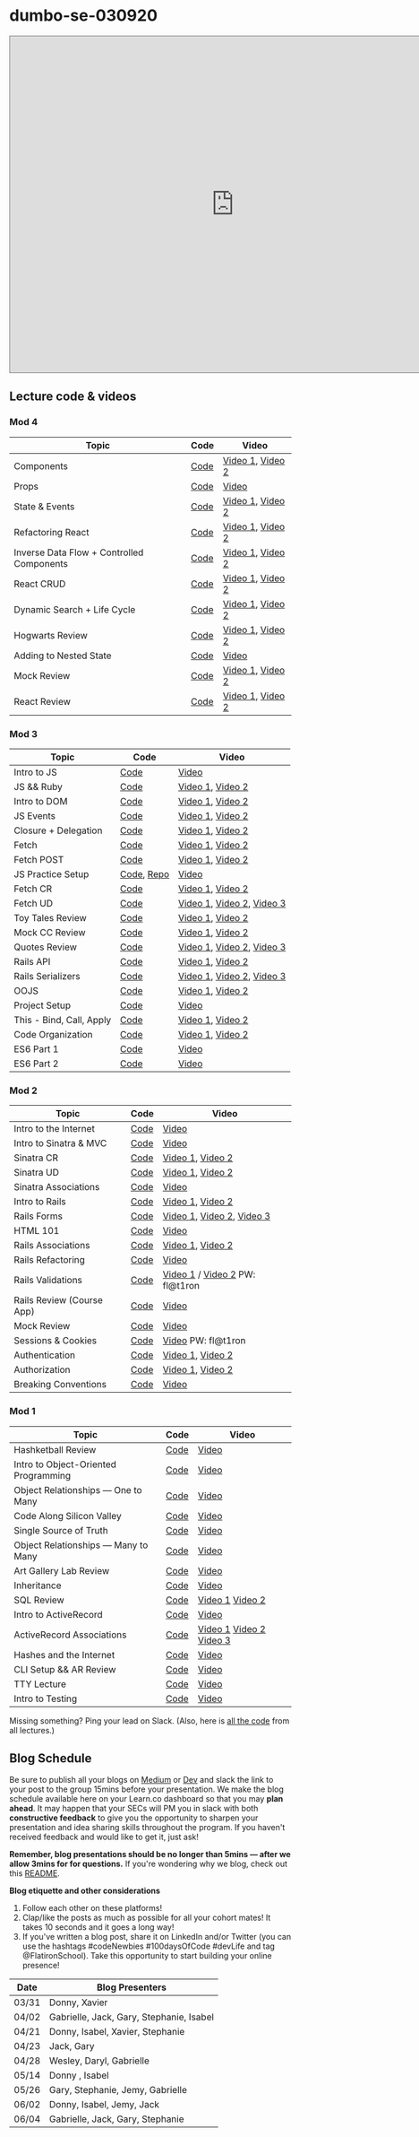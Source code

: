 # dumbo-se-030920

<iframe src="https://calendar.google.com/calendar/b/3/embed?height=600&amp;wkst=1&amp;bgcolor=%23ffffff&amp;ctz=America%2FNew_York&amp;src=ZmxhdGlyb25zY2hvb2wuY29tX2c1M3Q2NjlxcGRxbG1kaDZxY2tpaGR0MGc4QGdyb3VwLmNhbGVuZGFyLmdvb2dsZS5jb20&amp;src=ZmxhdGlyb25zY2hvb2wuY29tX241aDBmbHNkOGY0aWU1NzNtZnY2bTg1cm4wQGdyb3VwLmNhbGVuZGFyLmdvb2dsZS5jb20&amp;color=%23B39DDB&amp;color=%23009688&amp;mode=WEEK" style="border:solid 1px #777" width="800" height="600" frameborder="0" scrolling="no"></iframe>

## Lecture code & videos

### Mod 4 
| Topic            | Code                | Video                |
| -----            | ----                | -----                |
| Components       |[Code][comp-code]    | [Video 1][comp-vid1], [Video 2][comp-vid2] |
| Props            |[Code][props-code]   | [Video][props-vid1] | 
| State & Events   |[Code][state-code]   | [Video 1][state-vid1], [Video 2][state-vid2] |
| Refactoring React   |[Code][refact-code]   | [Video 1][refact-vid1], [Video 2][refact-vid2] |
| Inverse Data Flow + Controlled Components   |[Code][inv-code]   | [Video 1][inv-vid1], [Video 2][inv-vid2] |
| React CRUD   |[Code][rcrud-code]   | [Video 1][rcrud-vid1], [Video 2][rcrud-vid2] |
| Dynamic Search + Life Cycle   |[Code][rcyc-code]   | [Video 1][rcyc-vid1], [Video 2][rcyc-vid2] |
| Hogwarts Review   |[Code][hog-code]   | [Video 1][hog-vid1], [Video 2][hog-vid2] |
| Adding to Nested State  |[Code][nstat-code]   | [Video][nstat-vid1] |
| Mock Review  |[Code][hp-code]   | [Video 1][hp-vid1], [Video 2][hp-vid2] |
| React Review  |[Code][rere-code]   | [Video 1][rere-vid1], [Video 2][rere-vid2] |


[comp-code]: https://github.com/learn-co-students/dumbo-se-030920/tree/master/46-intro-to-react
[comp-vid1]: https://wework.zoom.com/rec/share/5_QtBe_BqzpJbo3h8VrQdbQFEKPcaaa81iUa-PEImEwiIC78goHXQHafRFBqdhzC?startTime=1589208525000
[comp-vid2]: https://wework.zoom.com/rec/share/5_QtBe_BqzpJbo3h8VrQdbQFEKPcaaa81iUa-PEImEwiIC78goHXQHafRFBqdhzC?startTime=1589211960000

[props-code]: https://github.com/learn-co-students/dumbo-se-030920/tree/master/47-react-props
[props-vid1]: https://wework.zoom.com/rec/share/7sh4IbHc0HpIYZXJyWTHBK8fL6nfX6a813Mfq_APyxzVj7fNOY9lUk4o9f25Jh7L?startTime=1589220150000

[state-code]: https://github.com/learn-co-students/dumbo-se-030920/tree/master/48-state-and-events
[state-vid1]: https://wework.zoom.com/rec/share/uNxZE-D65DxJbIXi6EHYZPY6OZzUT6a8gyJP-vULzk2X6FM0I2172yTtq0x2AyeN?startTime=1589295802000
[state-vid2]: https://wework.zoom.com/rec/share/uNxZE-D65DxJbIXi6EHYZPY6OZzUT6a8gyJP-vULzk2X6FM0I2172yTtq0x2AyeN?startTime=1589298660000

[refact-code]: https://github.com/learn-co-students/dumbo-se-030920/tree/master/49-refactoring-react
[refact-vid1]: https://wework.zoom.com/rec/share/zt5TPory22JJac_OzVrVC64dF6PMaaa8gSZM_PRfxEvRHKmF7yGFhEeXAFW4lnrr?startTime=1589310183000
[refact-vid2]: https://wework.zoom.com/rec/share/zt5TPory22JJac_OzVrVC64dF6PMaaa8gSZM_PRfxEvRHKmF7yGFhEeXAFW4lnrr?startTime=1589313640000

[inv-code]: https://github.com/learn-co-students/dumbo-se-030920/tree/master/50-controlled-components
[inv-vid1]: https://wework.zoom.com/rec/share/1NFuArH8qFlIbrfh2mvge-0_Lrr-eaa81HQd-qULzErj9s7cuA9eVg0CKoMH8pWl?startTime=1589382190000
[inv-vid2]: https://wework.zoom.com/rec/share/1NFuArH8qFlIbrfh2mvge-0_Lrr-eaa81HQd-qULzErj9s7cuA9eVg0CKoMH8pWl?startTime=1589385637000

[rcrud-code]: https://github.com/learn-co-students/dumbo-se-030920/tree/master/51-react-crud
[rcrud-vid1]: https://wework.zoom.com/rec/share/2ZNZLojh0j1OTJHm5k7cVYQYL93uX6a823QbqPNZxVXXTNNZEj3paKahRuTVcyQ?startTime=1589392954000
[rcrud-vid2]: https://wework.zoom.com/rec/share/2ZNZLojh0j1OTJHm5k7cVYQYL93uX6a823QbqPNZxVXXTNNZEj3paKahRuTVcyQ?startTime=1589395847000

[rcyc-code]: https://github.com/learn-co-students/dumbo-se-030920/tree/master/52-react-search
[rcyc-vid1]: https://wework.zoom.com/rec/share/zp1vIbfO83lIGo2W6WH7BK4-HL7laaa80XUarvUJyHxul6TTNxR7qzPr7XXNZK0?startTime=1589465057000
[rcyc-vid2]: https://wework.zoom.com/rec/share/zp1vIbfO83lIGo2W6WH7BK4-HL7laaa80XUarvUJyHxul6TTNxR7qzPr7XXNZK0?startTime=1589468037000

[hog-code]: https://github.com/learn-co-students/dumbo-se-030920/tree/master/53-hogwarts-review
[hog-vid1]: https://wework.zoom.com/rec/share/x_VFP6iv_zpIT6PMtnPFZYI6O5jiaaa81XJK__MMyk18bwakP3YQ52oyzyFJUrX9?startTime=1589555029000
[hog-vid2]: https://wework.zoom.com/rec/share/x_VFP6iv_zpIT6PMtnPFZYI6O5jiaaa81XJK__MMyk18bwakP3YQ52oyzyFJUrX9?startTime=1589558391000

[nstat-code]: https://github.com/learn-co-students/dumbo-se-030920/tree/master/53.5-adding-an-item
[nstat-vid1]: https://wework.zoom.com/rec/share/4PZcC5bx_2lIRKvv2EPQa7U5TqrdT6a82yRIqfMOnUyXgsPIyVXf8iN7zT58YE1L?startTime=1589565980000

[hp-code]: https://github.com/learn-co-students/dumbo-se-030920/tree/master/54-mock-review
[hp-vid1]: https://wework.zoom.com/rec/share/uPwqErXQ_UNOTa_W02zWcZ8fP9vIX6a82yAa8_VYzkc1kDZrC391-PLEYyCvacTL?startTime=1589825025000
[hp-vid2]: https://wework.zoom.com/rec/share/uPwqErXQ_UNOTa_W02zWcZ8fP9vIX6a82yAa8_VYzkc1kDZrC391-PLEYyCvacTL?startTime=1589828929000

[rere-code]: https://github.com/learn-co-students/dumbo-se-030920/tree/master/55-react-review
[rere-vid1]: https://wework.zoom.com/rec/share/5ddKdZ_X5FFOHc_Us3HbWbYqWbbieaa81HdM-_RczEpoxJbseox3visBWGq8CR_f?startTime=1589900784000
[rere-vid2]: https://wework.zoom.com/rec/share/5ddKdZ_X5FFOHc_Us3HbWbYqWbbieaa81HdM-_RczEpoxJbseox3visBWGq8CR_f?startTime=1589904052000




### Mod 3 
| Topic            | Code                | Video                |
| -----            | ----                | -----                |
| Intro to JS | [Code](https://github.com/sylwiavargas/js-warmup) | [Video](https://wework.zoom.com/rec/share/-eNRBOHh20VOT8_JzHP4ZbUPJKbveaa80ClI_aYOnR5zgPXK-h7E6DB3TMbaWggz) |
| JS && Ruby  | [Code][js-ruby-code]     | [Video 1][js-ruby-vid1], [Video 2][js-ruby-vid2]                      |
| Intro to DOM  | [Code][dom-code]     | [Video 1][dom-vid1], [Video 2][dom-vid2]                      |
| JS Events  | [Code][evt-code]     | [Video 1][evt-vid1], [Video 2][evt-vid2]                      |
| Closure + Delegation  | [Code][clodel-code]     | [Video 1][clodel-vid1], [Video 2][clodel-vid2]                      |
| Fetch  | [Code][fet-code]     | [Video 1][fet-vid1], [Video 2][fet-vid2]                      |
| Fetch POST  | [Code][fetp-code]     | [Video 1][fetp-vid1], [Video 2][fetp-vid2]                      |
| JS Practice Setup  | [Code][jsp-code], [Repo][jsp-repo]  | [Video][jsp-vid1]                   |
| Fetch CR  | [Code][fcr-code]  | [Video 1][fcr-vid1], [Video 2][fcr-vid2]                  |
| Fetch UD  | [Code][fud-code]  | [Video 1][fud-vid1], [Video 2][fud-vid2], [Video 3][fud-vid3]            |
| Toy Tales Review  | [Code][ttr-code]  | [Video 1][ttr-vid1], [Video 2][ttr-vid2]           |
| Mock CC Review  | [Code][mcc-code]  | [Video 1][mcc-vid1], [Video 2][mcc-vid2]           |
| Quotes Review  | [Code][qr-code]  | [Video 1][qr-vid1], [Video 2][qr-vid2], [Video 3][qr-vid3]           |
| Rails API  | [Code][apir-code]  | [Video 1][apir-vid1], [Video 2][apir-vid2]           |
| Rails Serializers  | [Code][rser-code]  | [Video 1][rser-vid1], [Video 2][rser-vid2], [Video 3][rser-vid3]           |
| OOJS               | [Code][oojs-code]  | [Video 1][oojs-vid1], [Video 2][oojs-vid2]       |
| Project Setup  | [Code][pset-code]  | [Video][pset-vid1]       |
| This - Bind, Call, Apply | [Code][this-code]  | [Video 1][this-vid1], [Video 2][this-vid2]       |
| Code Organization | [Code][corg-code]  | [Video 1][corg-vid1], [Video 2][corg-vid2]       |
| ES6 Part 1 | [Code][es61-code]  | [Video][es61-vid1]    |
| ES6 Part 2 | [Code][es62-code]  | [Video][es62-vid1]    |

[js-ruby-code]: https://github.com/learn-co-students/dumbo-se-030920/tree/master/26-intro-to-js
[js-ruby-vid1]: https://wework.zoom.com/rec/share/uNBeLoyq3VpJcKPq00L_BqcLRLrVX6a8gSkYr6BfxRn5jwE7j33xIEqzP1pQK0SC?startTime=1587395370000
[js-ruby-vid2]: https://wework.zoom.com/rec/share/uNBeLoyq3VpJcKPq00L_BqcLRLrVX6a8gSkYr6BfxRn5jwE7j33xIEqzP1pQK0SC?startTime=1587397574000

[dom-code]: https://github.com/learn-co-students/dumbo-se-030920/tree/master/27-intro-to-dom
[dom-vid1]: https://wework.zoom.com/rec/share/5_RnMvbb-nNLHNLOzETSYrZ6O7Tceaa80yEa_vQKzUd_iJH8w0IcIVOAqJkMDGbb?startTime=1587405831000
[dom-vid2]: https://wework.zoom.com/rec/share/5_RnMvbb-nNLHNLOzETSYrZ6O7Tceaa80yEa_vQKzUd_iJH8w0IcIVOAqJkMDGbb?startTime=1587409071000

[evt-code]: https://github.com/learn-co-students/dumbo-se-030920/tree/master/28-events
[evt-vid1]: https://wework.zoom.com/rec/share/_OhOd6n-9TpJY6PDymblR_8oF4niX6a8hiAZ-KAFn0k33X9D2TCZFGj_jfnp_5Ts?startTime=1587481527000
[evt-vid2]: https://wework.zoom.com/rec/share/_OhOd6n-9TpJY6PDymblR_8oF4niX6a8hiAZ-KAFn0k33X9D2TCZFGj_jfnp_5Ts?startTime=1587484869000

[clodel-code]: https://github.com/learn-co-students/dumbo-se-030920/tree/master/29-closure-delegation
[clodel-vid1]: https://wework.zoom.com/rec/share/zP18K7Dw931JR9bntE75SIU8H9n7eaa8hnQWr_tczxpdTy0NWpV2rZ1yksO1Bpi2?startTime=1587492228000
[clodel-vid2]: https://wework.zoom.com/rec/share/zP18K7Dw931JR9bntE75SIU8H9n7eaa8hnQWr_tczxpdTy0NWpV2rZ1yksO1Bpi2?startTime=1587494470000

[fet-code]: https://github.com/learn-co-students/dumbo-se-030920/tree/master/30-fetch
[fet-vid1]: https://wework.zoom.com/rec/share/5OJNEonPqzxOWaPmt3D0fvMoRrT4eaa80yEb_KFeykcVU91ImxLu7aXIKVXT1iw6?startTime=1587564215000
[fet-vid2]: https://wework.zoom.com/rec/share/5OJNEonPqzxOWaPmt3D0fvMoRrT4eaa80yEb_KFeykcVU91ImxLu7aXIKVXT1iw6?startTime=1587567062000

[fetp-code]: https://github.com/learn-co-students/dumbo-se-030920/tree/master/31-post-fetch
[fetp-vid1]: https://wework.zoom.com/rec/share/ysdFBY2sqnNLbZHf5GP7CvZmQKq-X6a81XUfq6IJxBrVqFeRLiwAppKZhGieRU53?startTime=1587578660000
[fetp-vid2]: https://wework.zoom.com/rec/share/ysdFBY2sqnNLbZHf5GP7CvZmQKq-X6a81XUfq6IJxBrVqFeRLiwAppKZhGieRU53?startTime=1587581228000

[jsp-code]: https://github.com/learn-co-students/dumbo-se-030920/tree/master/32-js-walkthrough
[jsp-repo]: https://github.com/HyeokJungKim/fullstack-template-mod3
[jsp-vid1]: https://wework.zoom.com/rec/share/ysdFBY2sqnNLbZHf5GP7CvZmQKq-X6a81XUfq6IJxBrVqFeRLiwAppKZhGieRU53?startTime=1587584192000

[fcr-code]: https://github.com/learn-co-students/dumbo-se-030920/tree/master/33-fetch-cr
[fcr-vid1]: https://wework.zoom.com/rec/share/1Mp-bIn0sVFOc5HqzWaFcLx4Ob_BX6a80XMZ86cFyUncr7hOa0fon-Rp55h7LWRC?startTime=1587650674000
[fcr-vid2]: https://wework.zoom.com/rec/share/1Mp-bIn0sVFOc5HqzWaFcLx4Ob_BX6a80XMZ86cFyUncr7hOa0fon-Rp55h7LWRC?startTime=1587654590000

[fud-code]: https://github.com/learn-co-students/dumbo-se-030920/tree/master/34-fetch-ud
[fud-vid1]: https://wework.zoom.com/rec/share/zvckDazP1lJIBZH07hicV6kHIondeaa8g3Ia_PRZnR0UNlkKzSwCJXEiM_mrab1N?startTime=1587666875000
[fud-vid2]: https://wework.zoom.com/rec/share/zvckDazP1lJIBZH07hicV6kHIondeaa8g3Ia_PRZnR0UNlkKzSwCJXEiM_mrab1N?startTime=1587669053000
[fud-vid3]: https://wework.zoom.com/rec/share/zvckDazP1lJIBZH07hicV6kHIondeaa8g3Ia_PRZnR0UNlkKzSwCJXEiM_mrab1N?startTime=1587671260000

[ttr-code]: https://github.com/learn-co-students/dumbo-se-030920/tree/master/35-toy-tales
[ttr-vid1]: https://wework.zoom.com/rec/share/ouVLN-rZ00NLcLeT6ByFY5FxIrzFT6a81iIf_fsFzEmKrUfpjUgIWRq477puqQI4?startTime=1587740599000
[ttr-vid2]: https://wework.zoom.com/rec/share/ouVLN-rZ00NLcLeT6ByFY5FxIrzFT6a81iIf_fsFzEmKrUfpjUgIWRq477puqQI4?startTime=1587744186000

[mcc-code]: https://github.com/learn-co-students/dumbo-se-030920/tree/master/36-mock-review
[mcc-vid1]: https://wework.zoom.com/rec/share/xutvLrutqDpJR7fHsUbRR7F8MZT-X6a8gCEX-PsLyxvqBhRhKJ02ijTKs5hLPXRm?startTime=1588009046000
[mcc-vid2]: https://wework.zoom.com/rec/share/xutvLrutqDpJR7fHsUbRR7F8MZT-X6a8gCEX-PsLyxvqBhRhKJ02ijTKs5hLPXRm?startTime=1588012252000

[qr-code]: https://github.com/learn-co-students/dumbo-se-030920/tree/master/37-quotes-review
[qr-vid1]: https://wework.zoom.com/rec/share/2uBwA4Or6mpJYZHH8myYa_FxRbvaeaa81SQYqfQEyBupCqepdB5WC2WyYCYjMXBY?startTime=1588084474000
[qr-vid2]: https://wework.zoom.com/rec/share/2uBwA4Or6mpJYZHH8myYa_FxRbvaeaa81SQYqfQEyBupCqepdB5WC2WyYCYjMXBY?startTime=1588087889000
[qr-vid3]: https://wework.zoom.com/rec/share/2uBwA4Or6mpJYZHH8myYa_FxRbvaeaa81SQYqfQEyBupCqepdB5WC2WyYCYjMXBY?startTime=1588090285000


[apir-code]: https://github.com/learn-co-students/dumbo-se-030920/tree/master/38-rails-api
[apir-vid1]: https://wework.zoom.com/rec/share/4cokP7-u0X9OfauSzmT8Aa56QdzaX6a80ydM__JbxUmegqoOkJpBu4ZQv1voenXI?startTime=1588259006000
[apir-vid2]: https://wework.zoom.com/rec/share/4cokP7-u0X9OfauSzmT8Aa56QdzaX6a80ydM__JbxUmegqoOkJpBu4ZQv1voenXI?startTime=1588262008000


[rser-code]: https://github.com/learn-co-students/dumbo-se-030920/tree/master/39-rails-serializers
[rser-vid1]: https://wework.zoom.com/rec/share/z-pQJbHZ7FxJb7PfuE72Wq0TGN37T6a80yYa-PRYmRkwIAE7FXmPuvdS1V_Kj5Tq?startTime=1588269955000
[rser-vid2]: https://wework.zoom.com/rec/share/z-pQJbHZ7FxJb7PfuE72Wq0TGN37T6a80yYa-PRYmRkwIAE7FXmPuvdS1V_Kj5Tq?startTime=1588272692000
[rser-vid3]: https://wework.zoom.com/rec/share/z-pQJbHZ7FxJb7PfuE72Wq0TGN37T6a80yYa-PRYmRkwIAE7FXmPuvdS1V_Kj5Tq?startTime=1588275363000

[oojs-code]: https://github.com/learn-co-students/dumbo-se-030920/tree/master/40-oojs
[oojs-vid1]: https://wework.zoom.com/rec/share/4uxyHbD2_UNJcNLo9E_QSvcrLqn4X6a823dL-6JeyU1aXkYunkbOrYyvU1G44LDv?startTime=1588345471000
[oojs-vid2]: https://wework.zoom.com/rec/share/4uxyHbD2_UNJcNLo9E_QSvcrLqn4X6a823dL-6JeyU1aXkYunkbOrYyvU1G44LDv?startTime=1588348902000

[pset-code]: https://github.com/learn-co-students/dumbo-se-030920/tree/master/41-project-setup
[pset-vid1]: https://wework.zoom.com/rec/share/tJ1sIez2-FFJe4n962XYW_c7BqX_eaa81CUc__cPy_x50DpS5yoeLYWkiZec0h0?startTime=1588356287000

[this-code]: https://github.com/learn-co-students/dumbo-se-030920/tree/master/42-this
[this-vid1]: https://wework.zoom.com/rec/share/tZFyJrrar01OQ9bpw0HQcfYdJZW7X6a81yJK_fdZzEbpzjKJH5ZO_CERqQYrtU0p?startTime=1588604665000
[this-vid2]: https://wework.zoom.com/rec/share/tZFyJrrar01OQ9bpw0HQcfYdJZW7X6a81yJK_fdZzEbpzjKJH5ZO_CERqQYrtU0p?startTime=1588607622000

[corg-code]: https://github.com/learn-co-students/dumbo-se-030920/tree/master/43-code-organization
[corg-vid1]: https://wework.zoom.com/rec/share/ve4uIpOh1E5JT9bdyR7wW6txApTneaa8gXAf8_MMy1s2cB_rUFygBoyHi55kHZ4?startTime=1588690954000
[corg-vid2]: https://wework.zoom.com/rec/share/ve4uIpOh1E5JT9bdyR7wW6txApTneaa8gXAf8_MMy1s2cB_rUFygBoyHi55kHZ4?startTime=1588693873000

[es61-code]: https://github.com/learn-co-students/dumbo-se-030920/tree/master/44-es6
[es61-vid1]: https://wework.zoom.com/rec/share/78h6daDSxlNIa4WXy2fgYo95F7rPX6a8g3If__YOzUtCEQ_eBXOp0PErinZ-70Cw?startTime=1588777446000

[es62-code]: https://github.com/learn-co-students/dumbo-se-030920/tree/master/45-ss6
[es62-vid1]: https://wework.zoom.com/rec/share/3N50L-iuriBIfc-Uw1-BaqEBAo7CT6a81ykf_PoOxEmmNzK8wvybtegRU9ouSEa0?startTime=1588860211000






### Mod 2
| Topic            | Code                | Video                |
| -----            | ----                | -----                |
| Intro to the Internet | [Code](https://github.com/learn-co-students/dumbo-se-030920/tree/master/12-intro-to-the-internet) | [Video](https://youtu.be/ZJIEKyDquRA) |
| Intro to Sinatra & MVC | [Code](https://github.com/learn-co-students/dumbo-se-030920/tree/master/13-intro-to-sinatra-mvc) | [Video](https://youtu.be/RNcsYcDaujs) |
| Sinatra CR      | [Code](https://github.com/learn-co-students/dumbo-se-030920/tree/master/14-sinatra-cr) | [Video 1](https://wework.zoom.com/rec/share/_-FeDojX311LG42X9lH7RLI-I4fFeaa8gCUf__UKnh7Hfg40JtS_f87Sgu-30Cr4?startTime=1585661956000), [Video 2](https://wework.zoom.com/rec/share/_-FeDojX311LG42X9lH7RLI-I4fFeaa8gCUf__UKnh7Hfg40JtS_f87Sgu-30Cr4?startTime=1585665005000)
| Sinatra UD      | [Code](https://github.com/learn-co-students/dumbo-se-030920/tree/master/15-sinatra-ud) | [Video 1](https://wework.zoom.com/rec/share/ws0tNvag2GNOQo2W4VPERfYCR6PEeaa81SZI-aYOyU_EWZvdaN5kZDB6VXeFCm-h?startTime=1585677823000), [Video 2](https://wework.zoom.com/rec/share/ws0tNvag2GNOQo2W4VPERfYCR6PEeaa81SZI-aYOyU_EWZvdaN5kZDB6VXeFCm-h?startTime=1585680868000)
| Sinatra Associations | [Code](https://github.com/learn-co-students/dumbo-se-030920/tree/master/16-sinatra-associations) | [Video](https://youtu.be/gQlO4BhqZTk)
| Intro to Rails | [Code](https://github.com/learn-co-students/dumbo-se-030920/tree/master/17-intro-to-rails) | [Video 1](https://wework.zoom.com/rec/share/xMsyHpTy6WRJQLPg1kCCYu0sN4fVeaa8hHAY__MMzUyeuuvlq1gEnkppKuwCL5Cw?startTime=1585840640000), [Video 2](https://wework.zoom.com/rec/share/xMsyHpTy6WRJQLPg1kCCYu0sN4fVeaa8hHAY__MMzUyeuuvlq1gEnkppKuwCL5Cw?startTime=1585844169000)
| Rails Forms | [Code](https://github.com/learn-co-students/dumbo-se-030920/tree/master/18-rails-forms) | [Video 1](https://wework.zoom.com/rec/share/--BUbLLN_1JJZLPu2l_QXrIYFID5eaa8hHBPqPIOykbopzFI7QR4fb786NsJXJPO?startTime=1585926136000), [Video 2](https://wework.zoom.com/rec/share/--BUbLLN_1JJZLPu2l_QXrIYFID5eaa8hHBPqPIOykbopzFI7QR4fb786NsJXJPO?startTime=1585928856000), [Video 3](https://wework.zoom.com/rec/share/--BUbLLN_1JJZLPu2l_QXrIYFID5eaa8hHBPqPIOykbopzFI7QR4fb786NsJXJPO?startTime=1585930068000)
| HTML 101 | [Code](https://repl.it/@sylwiavargas/Internet-101) | [Video](https://wework.zoom.com/rec/share/25JREPLv7iRLWp3vznzUAawhAbj0X6a81ncf_fYLyBvxgrkSEdRjFs5TPGqSIQVb) |
| Rails Associations | [Code](https://github.com/learn-co-students/dumbo-se-030920/tree/master/19-rails-associations)  | [Video 1](https://wework.zoom.com/rec/share/wc1Yd6D-pzJIU6fj4Rj1QZAbL6rPeaa81HRM_6ILyx62Rday_Oa9aHvwqBAsoAFd?startTime=1586186308000), [Video 2](https://wework.zoom.com/rec/share/wc1Yd6D-pzJIU6fj4Rj1QZAbL6rPeaa81HRM_6ILyx62Rday_Oa9aHvwqBAsoAFd?startTime=1586189804000)
| Rails Refactoring | [Code](https://github.com/learn-co-students/dumbo-se-030920/tree/master/19.5-rails-refactoring)  | [Video](https://wework.zoom.com/rec/share/zMllJKCo7zlLHdaSsAKHaJ4LHpTbaaa8hiBPqKULn0l7aUf_2fqAJzDs56uUxeEm?startTime=1586205676000)
| Rails Validations | [Code](https://github.com/learn-co-students/dumbo-se-030920/tree/master/20-rails-validations) | [Video 1](https://wework.zoom.com/rec/share/6PUtJpfcyD9JSJXd5Uv4ep4BPa_GT6a80XcZqfdZnUnkuVrxmXwc3xl7YW2HuxrZ?startTime=1586272513000) / [Video 2](https://wework.zoom.com/rec/share/6PUtJpfcyD9JSJXd5Uv4ep4BPa_GT6a80XcZqfdZnUnkuVrxmXwc3xl7YW2HuxrZ?startTime=1586275644000) PW: fl@t1ron |
| Rails Review (Course App) | [Code](https://github.com/learn-co-students/dumbo-se-030920/tree/master/20.5-course-app) | [Video](https://wework.zoom.us/rec/play/6JMkce2tqDw3G9fH4QSDBaAoW9W-LK6s0SUWqKFfn0bnAHADYFH0ZLJHYeNIvBK8vdEs2UHTeRYFphX_?continueMode=true)
| Mock Review | [Code](https://github.com/learn-co-students/dumbo-se-030920/tree/master/21-mock-review) | [Video](https://wework.zoom.com/rec/share/ppwyKbzUqThISLPh7BuEHaMhNZTpX6a8h3dL_vpenkx8u_Wwa55yyoTjJNcEoI8o?startTime=1586371133000)
| Sessions & Cookies | [Code](https://github.com/learn-co-students/dumbo-se-030920/tree/master/22-sessions-and-cookies) | [Video](https://wework.zoom.us/rec/share/wvYtFIqz2XpOeJHK6xCBdqtiMaDieaa8gyEfqKcMykjOiSMonkwCds23xLMMMwUy) PW: fl@t1ron
| Authentication | [Code](https://github.com/learn-co-students/dumbo-se-030920/tree/master/23-auth) | [Video 1](https://wework.zoom.com/rec/share/45VUNZLuqk1LU7PcyhD2eJI6RNjqT6a81XMYqKYLmEhS6zFi9fyiR3Jc5uuo47is?startTime=1586791308000), [Video 2](https://wework.zoom.com/rec/share/45VUNZLuqk1LU7PcyhD2eJI6RNjqT6a81XMYqKYLmEhS6zFi9fyiR3Jc5uuo47is?startTime=1586794689000)
| Authorization | [Code](https://github.com/learn-co-students/dumbo-se-030920/tree/master/24-auth-2) | [Video 1](https://wework.zoom.com/rec/share/3tMvCr3z0z5ORrPn0Ub9eJ9xTou_eaa8gCFLq_ZYmRkNbXUsslP5SYLe8mQRpx4q?startTime=1586801927000), [Video 2](https://wework.zoom.com/rec/share/3tMvCr3z0z5ORrPn0Ub9eJ9xTou_eaa8gCFLq_ZYmRkNbXUsslP5SYLe8mQRpx4q?startTime=1586804839000)
| Breaking Conventions | [Code](https://github.com/learn-co-students/dumbo-se-030920/tree/master/25-breaking-conventions) | [Video](https://wework.zoom.com/rec/share/tc56Hq2rsUZLb5Xtx2LhQqkfNKbCT6a8gCUc_KVZn0bHe2tMi15o8KZgLgZwBQ3-?startTime=1586887844000)


### Mod 1
| Topic            | Code                | Video                |
| -----            | ----                | -----                |
| Hashketball Review | [Code][hashketball-code] | [Video][hashketball-vid] |
| Intro to Object-Oriented Programming | [Code][intro-object-oriented-programming-code] | [Video][intro-object-oriented-programming-video] |
| Object Relationships — One to Many | [Code][or-otm-code] | [Video][or-otm-video] |
| Code Along Silicon Valley | [Code][or-sv-code] | [Video][or-sv-video] |
| Single Source of Truth | [Code][single-source-code] | [Video][single-source-video] |
| Object Relationships — Many to Many | [Code][many-to-many-code] | [Video][many-to-many-video] |
| Art Gallery Lab Review | [Code][art-gallery-code] | [Video][art-gallery-video] |
| Inheritance | [Code][inheritance-code] | [Video][inheritance-video] |
| SQL Review | [Code][sql-review-code] | [Video 1][sql-review-1-video] [Video 2][sql-review-2-video] |
| Intro to ActiveRecord | [Code][intro-ar-code] | [Video][intro-ar-video] |
| ActiveRecord Associations | [Code][ar-associations-code] | [Video 1][ar-associations-video-1] [Video 2][ar-associations-video-2] [Video 3][ar-associations-video-3] |
| Hashes and the Internet | [Code][hashes-internet-code] | [Video][hashes-internet-vid]
| CLI Setup && AR Review | [Code][cli-code] | [Video][cli-vid]
| TTY Lecture | [Code][tty-code] | [Video][tty-vid]
| Intro to Testing | [Code][intro-test-code] | [Video][intro-test-vid]



[hashketball-code]: https://github.com/learn-co-students/dumbo-se-030920/tree/master/01-hashketball
[hashketball-vid]: https://www.youtube.com/watch?v=Of5P_XQ221k

[intro-object-oriented-programming-code]: https://github.com/learn-co-students/dumbo-se-030920/tree/master/02-oo/
[intro-object-oriented-programming-video]: http://youtu.be/b8Z1KPnpDd8
[or-otm-code]: https://github.com/learn-co-students/dumbo-se-030920/tree/master/03-one-to-many
[or-otm-video]: https://youtu.be/-_7RKGVV-mk

[or-sv-code]: https://github.com/learn-co-students/dumbo-se-030920/tree/master/04-code-along
[or-sv-video]: https://youtu.be/-zhBRG4YmwA

[single-source-code]: https://github.com/learn-co-students/dumbo-se-030920/tree/master/03-one-to-many
[single-source-video]: https://youtu.be/EsQx1SxxCMg

[many-to-many-code]: https://github.com/learn-co-students/dumbo-se-030920/tree/master/04-many-to-many
[many-to-many-video]: https://youtu.be/Gr82-ABo0zQ

[art-gallery-code]: https://github.com/learn-co-students/ruby-oo-relationships-practice-art-gallery-exercise-nyc04-seng-ft-030920
[art-gallery-video]: https://youtu.be/LRQof74VF8Y

[inheritance-code]: https://github.com/learn-co-students/dumbo-se-030920/tree/master/05-inheritance
[inheritance-video]: https://youtu.be/imibSEhafGA

[sql-review-code]: https://github.com/learn-co-students/dumbo-se-030920/tree/master/06-sql
[sql-review-1-video]: https://youtu.be/8vSWyx8mO6I
[sql-review-2-video]: https://youtu.be/EnjAYD-41d4

[intro-ar-code]: https://github.com/learn-co-students/dumbo-se-030920/tree/master/07-active-record-intro
[intro-ar-video]: https://youtu.be/_NGLomzgRj4

[ar-associations-code]: https://github.com/learn-co-students/dumbo-se-030920/tree/master/08-active-record-associations
[ar-associations-video-1]: https://youtu.be/iiv8IfuDivY
[ar-associations-video-2]: https://youtu.be/7sQENOANSSE
[ar-associations-video-3]: https://youtu.be/jFkN3D2BhsM


[cli-code]: https://github.com/learn-co-students/dumbo-se-030920/tree/master/10-cli-project
[cli-vid]: https://wework.zoom.com/rec/share/wctxIY_eqkZORc-X8RnxfIIrA9zpeaa8gCdK8vtZmU3T8Pms0VXRmLeIgqqfVe_X?startTime=1584989425000


[tty-code]: https://github.com/learn-co-students/dumbo-se-030920/tree/master/11-tty-prompt
[tty-vid]: https://wework.zoom.com/rec/share/3JNKcYDa3CRIGI3K0H3ef58oIb7paaa81yUc-aYKyk8_HqzE5-mnadO6w9rCA_PZ?startTime=1585064144000

[hashes-internet-code]: https://github.com/learn-co-students/dumbo-se-030920/tree/master/09-hashes-internet
[hashes-internet-vid]: https://youtu.be/FH_pjJkGl7E

[intro-test-code]: https://github.com/learn-co-students/dumbo-se-030920/tree/master/10-intro-to-testing
[intro-test-vid]: https://youtu.be/5AyxGpwU9FI

Missing something? Ping your lead on Slack. (Also, here is [all the code](https://github.com/learn-co-students/dumbo-se-030920) from all lectures.)

## Blog Schedule

Be sure to publish all your blogs on [Medium](https://medium.com/) or [Dev](https://dev.to) and slack the link to your post to the group 15mins before your presentation. We make the blog schedule available here on your Learn.co dashboard so that you may **plan ahead**. It may happen that your SECs will PM you in slack with both **constructive feedback** to give you the opportunity to sharpen your presentation and idea sharing skills throughout the program. If you haven't received feedback and would like to get it, just ask!

**Remember, blog presentations should be no longer than 5mins — after we allow 3mins for for questions.** If you're wondering why we blog, check out this [README](https://github.com/learn-co-curriculum/web-immersive-blogging).

**Blog etiquette and other considerations**
1. Follow each other on these platforms! 
2. Clap/like the posts as much as possible for all your cohort mates! It takes 10 seconds and it goes a long way!
3. If you've written a blog post, share it on LinkedIn and/or Twitter (you can use the hashtags #codeNewbies #100daysOfCode #devLife and tag @FlatironSchool). Take this opportunity to start building your online presence! 

| **Date** | **Blog Presenters**                                                        |
| -------- | ---------------------------------------------------------------------------|
| 03/31    | Donny, Xavier                     |
| 04/02    | Gabrielle, Jack, Gary, Stephanie, Isabel                                 |
| 04/21    | Donny, Isabel, Xavier, Stephanie                   |
| 04/23    | Jack, Gary                       |
| 04/28    | Wesley, Daryl, Gabrielle                      |
| 05/14    | Donny , Isabel                                      |
| 05/26    | Gary, Stephanie, Jemy, Gabrielle                                      |
| 06/02    | Donny, Isabel, Jemy, Jack                        |
| 06/04    | Gabrielle, Jack, Gary, Stephanie                     |

